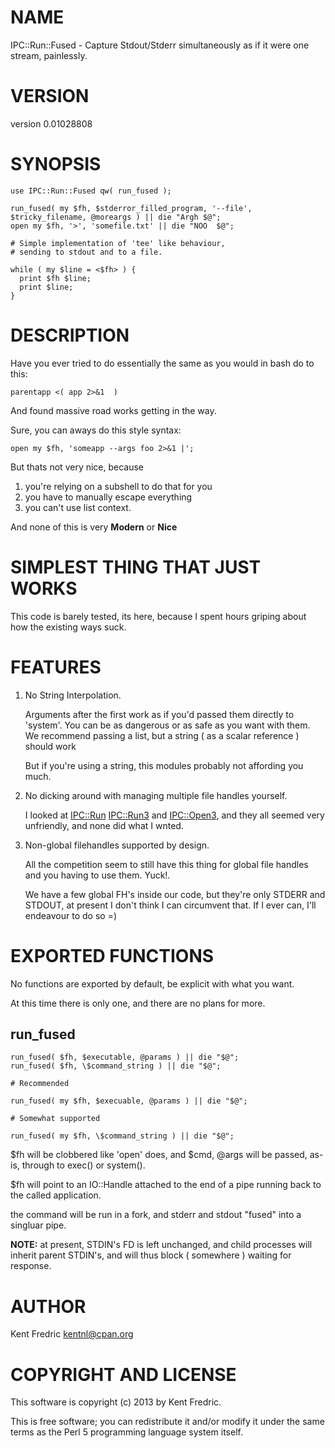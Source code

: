 # NAME

IPC::Run::Fused - Capture Stdout/Stderr simultaneously as if it were one stream, painlessly.

# VERSION

version 0.01028808

# SYNOPSIS

    use IPC::Run::Fused qw( run_fused );

    run_fused( my $fh, $stderror_filled_program, '--file', $tricky_filename, @moreargs ) || die "Argh $@";
    open my $fh, '>', 'somefile.txt' || die "NOO  $@";

    # Simple implementation of 'tee' like behaviour,
    # sending to stdout and to a file.

    while ( my $line = <$fh> ) {
      print $fh $line;
      print $line;
    }

# DESCRIPTION

Have you ever tried to do essentially the same as you would in bash do to this:

    parentapp <( app 2>&1  )

And found massive road works getting in the way.

Sure, you can aways do this style syntax:

    open my $fh, 'someapp --args foo 2>&1 |';

But thats not very nice, because

1. you're relying on a subshell to do that for you
2. you have to manually escape everything
3. you can't use list context.

And none of this is very __Modern__ or __Nice__

# SIMPLEST THING THAT JUST WORKS

This code is barely tested, its here, because I spent hours griping about how the existing ways suck.

# FEATURES

1. No String Interpolation.

    Arguments after the first work as if you'd passed them directly to 'system'. You can be as dangerous or as
    safe as you want with them. We recommend passing a list, but a string ( as a scalar reference ) should work

    But if you're using a string, this modules probably not affording you much.

2. No dicking around with managing multiple file handles yourself.

    I looked at [IPC::Run](http://search.cpan.org/perldoc?IPC::Run) [IPC::Run3](http://search.cpan.org/perldoc?IPC::Run3) and [IPC::Open3](http://search.cpan.org/perldoc?IPC::Open3), and they all seemed very unfriendly, and none did what I wnted.

3. Non-global filehandles supported by design.

    All the competition seem to still have this thing for global file handles and you having to use them. Yuck!.

    We have a few global FH's inside our code, but they're only STDERR and STDOUT, at present I don't think I can circumvent that. If I ever can, I'll endeavour to do so =)

# EXPORTED FUNCTIONS

No functions are exported by default, be explicit with what you want.

At this time there is only one, and there are no plans for more.

## run\_fused

    run_fused( $fh, $executable, @params ) || die "$@";
    run_fused( $fh, \$command_string ) || die "$@";

    # Recommended

    run_fused( my $fh, $execuable, @params ) || die "$@";

    # Somewhat supported

    run_fused( my $fh, \$command_string ) || die "$@";

$fh will be clobbered like 'open' does, and $cmd, @args will be passed, as-is, through to exec() or system().

$fh will point to an IO::Handle attached to the end of a pipe running back to the called application.

the command will be run in a fork, and stderr and stdout "fused" into a singluar pipe.

__NOTE:__ at present, STDIN's FD is left unchanged, and child processes will inherit parent STDIN's, and will thus block ( somewhere ) waiting for response.

# AUTHOR

Kent Fredric <kentnl@cpan.org>

# COPYRIGHT AND LICENSE

This software is copyright (c) 2013 by Kent Fredric.

This is free software; you can redistribute it and/or modify it under
the same terms as the Perl 5 programming language system itself.
